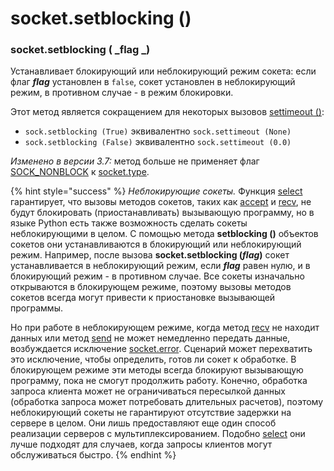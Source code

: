 # socket.setblocking ()

### socket.setblocking ( _flag _)

Устанавливает блокирующий или неблокирующий режим сокета: если флаг _**flag**_ установлен в `false`, сокет установлен в неблокирующий режим, в противном случае - в режим блокировки.

Этот метод является сокращением для некоторых вызовов [settimeout ()](socket.settimeout.md):

* `sock.setblocking (True)` эквивалентно `sock.settimeout (None)`
* `sock.setblocking (False)` эквивалентно `sock.settimeout (0.0)`

_Изменено в версии 3.7:_ метод больше не применяет флаг [SOCK\_NONBLOCK](../konstanty-soketov/socket.sock\_nonblock.md) к [socket.type](socket.type.md).

{% hint style="success" %}
_Неблокирующие сокеты._ Функция [select](../../select/atributy-modulya/select.select.md) гарантирует, что вызовы методов сокетов, таких как [accept](socket.accept.md) и [recv](socket.recv.md), не будут блокировать (приостанавливать) вызывающую программу, но в языке Python есть также возможность сделать сокеты неблокирующими в целом. С помощью метода **setblocking ()** объектов сокетов они устанавливаются в блокирующий или неблокирующий режим. Например, после вызова **socket.setblocking (**_**flag**_**)** сокет устанавливается в неблокирующий режим, если _**flag**_ равен нулю, и в блокирующий режим - в противном случае. Все сокеты изначально открываются в блокирующем режиме, поэтому вызовы методов сокетов всегда могут привести к приостановке вызывающей программы.

Но при работе в неблокирующем режиме, когда метод [recv](socket.recv.md) не находит данных или метод [send](socket.send.md) не может немедленно передать данные, возбуждается исключение [socket.error](../isklyucheniya-soketov/socket.error.md). Сценарий может перехватить это исключение, чтобы определить, готов ли сокет к обработке. В блокирующем режиме эти методы всегда блокируют вызывающую программу, пока не смогут продолжить работу. Конечно, обработка запроса клиента может не ограничиваться пересылкой данных (обработка запроса может потребовать длительных расчетов), поэтому неблокирующий сокеты не гарантируют отсутствие задержки на сервере в целом. Они лишь предоставляют еще один способ реализации серверов с мультиплексированием. Подобно [select](../../select/) они лучше подходят для случаев, когда запросы клиентов могут обслуживаться быстро.
{% endhint %}
